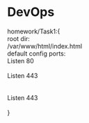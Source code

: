 # DevOps
homework/Task1:{</br>
root dir:  </br>
        /var/www/html/index.html</br>
default config ports:</br>
    Listen 80 </br>
    <IfModule ssl_module></br>
          Listen 443 </br>
      </IfModule> </br>
     <IfModule mod_gnutls.c> </br>
          Listen 443 </br>
      </IfModule> </br>
         } </br>
         
